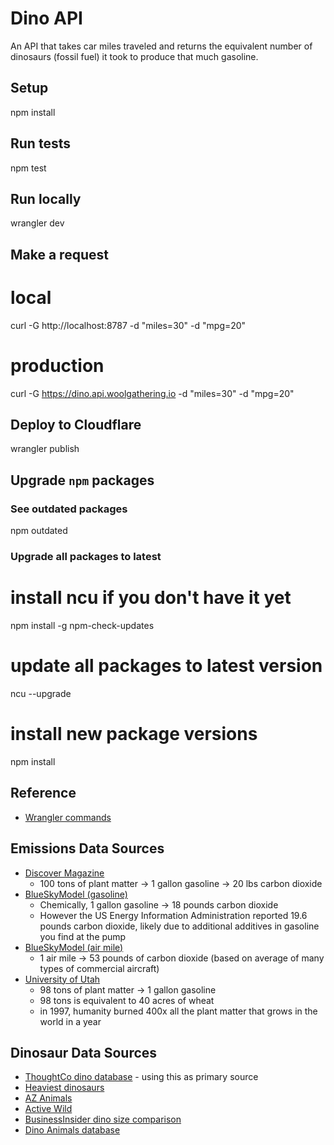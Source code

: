 # Dino API

An API that takes car miles traveled and returns the equivalent number of dinosaurs (fossil fuel) it took to produce that much gasoline.

## Setup

  npm install

## Run tests

  npm test

## Run locally

  wrangler dev

## Make a request

  # local
  curl -G http://localhost:8787 -d "miles=30" -d "mpg=20"
  # production
  curl -G https://dino.api.woolgathering.io -d "miles=30" -d "mpg=20"

## Deploy to Cloudflare

  wrangler publish

## Upgrade `npm` packages

### See outdated packages

  npm outdated

### Upgrade all packages to latest

  # install ncu if you don't have it yet
  npm install -g npm-check-updates
  # update all packages to latest version
  ncu --upgrade
  # install new package versions
  npm install


## Reference

- [Wrangler commands](https://developers.cloudflare.com/workers/wrangler/commands/)

## Emissions Data Sources

- [Discover Magazine](https://www.discovermagazine.com/environment/whats-in-a-gallon-of-gas)
  - 100 tons of plant matter -> 1 gallon gasoline -> 20 lbs carbon dioxide
- [BlueSkyModel (gasoline)](http://www.blueskymodel.org/gallon-gas)
  - Chemically, 1 gallon gasoline -> 18 pounds carbon dioxide
  - However the US Energy Information Administration reported 19.6 pounds carbon dioxide, likely due to additional additives in gasoline you find at the pump
- [BlueSkyModel (air mile)](http://www.blueskymodel.org/air-mile)
  - 1 air mile -> 53 pounds of carbon dioxide (based on average of many types of commercial aircraft)
- [University of Utah](https://archive.unews.utah.edu/news_releases/bad-mileage-98-tons-of-plants-per-gallon/)
  - 98 tons of plant matter -> 1 gallon gasoline
  - 98 tons is equivalent to 40 acres of wheat
  - in 1997, humanity burned 400x all the plant matter that grows in the world in a year

## Dinosaur Data Sources

- [ThoughtCo dino database](https://www.thoughtco.com/dinosaurs-a-to-z-1093748) - using this as primary source
- [Heaviest dinosaurs](https://dinopedia.fandom.com/wiki/Dinosaur_size_comparison#Heaviest_ornithopods)
- [AZ Animals](https://a-z-animals.com/blog/dinosaur-size-comparison/)
- [Active Wild](https://www.activewild.com/list-of-dinosaurs-names-with-pictures/)
- [BusinessInsider dino size comparison](https://www.businessinsider.com/dinosaur-size-comparison-chart-2015-6?op=1)
- [Dino Animals database](https://dinoanimals.com/dinosaurs/complete-dinosaurs-database/)
